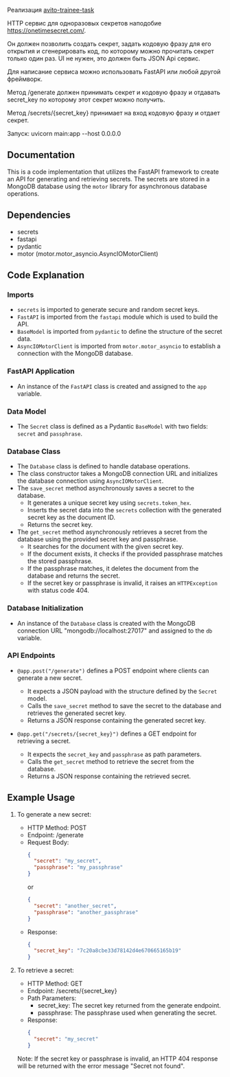 Реализация
 [avito-trainee-task](https://github.com/avito-tech/mi-trainee-task?tab=readme-ov-file)
 
 
HTTP сервис для одноразовых секретов наподобие https://onetimesecret.com/.

Он должен позволить создать секрет, задать кодовую фразу для его открытия и cгенерировать код, по которому можно прочитать секрет только один раз. UI не нужен, это должен быть JSON Api сервис.

Для написание сервиса можно использовать FastAPI или любой другой фреймворк.

Метод /generate должен принимать секрет и кодовую фразу и отдавать secret_key по которому этот секрет можно получить.

Метод /secrets/{secret_key} принимает на вход кодовую фразу и отдает секрет.

Запуск:
uvicorn main:app --host 0.0.0.0

## Documentation
This is a code implementation that utilizes the FastAPI framework to create an API for generating and retrieving secrets. The secrets are stored in a MongoDB database using the `motor` library for asynchronous database operations.

## Dependencies
- secrets
- fastapi
- pydantic
- motor (motor.motor_asyncio.AsyncIOMotorClient)

## Code Explanation

### Imports
- `secrets` is imported to generate secure and random secret keys.
- `FastAPI` is imported from the `fastapi` module which is used to build the API.
- `BaseModel` is imported from `pydantic` to define the structure of the secret data.
- `AsyncIOMotorClient` is imported from `motor.motor_asyncio` to establish a connection with the MongoDB database.

### FastAPI Application
- An instance of the `FastAPI` class is created and assigned to the `app` variable.

### Data Model
- The `Secret` class is defined as a Pydantic `BaseModel` with two fields: `secret` and `passphrase`.

### Database Class
- The `Database` class is defined to handle database operations.
- The class constructor takes a MongoDB connection URL and initializes the database connection using `AsyncIOMotorClient`.
- The `save_secret` method asynchronously saves a secret to the database.
  - It generates a unique secret key using `secrets.token_hex`.
  - Inserts the secret data into the `secrets` collection with the generated secret key as the document ID.
  - Returns the secret key.
- The `get_secret` method asynchronously retrieves a secret from the database using the provided secret key and passphrase.
  - It searches for the document with the given secret key.
  - If the document exists, it checks if the provided passphrase matches the stored passphrase.
  - If the passphrase matches, it deletes the document from the database and returns the secret.
  - If the secret key or passphrase is invalid, it raises an `HTTPException` with status code 404.

### Database Initialization
- An instance of the `Database` class is created with the MongoDB connection URL "mongodb://localhost:27017" and assigned to the `db` variable.

### API Endpoints
- `@app.post("/generate")` defines a POST endpoint where clients can generate a new secret.
  - It expects a JSON payload with the structure defined by the `Secret` model.
  - Calls the `save_secret` method to save the secret to the database and retrieves the generated secret key.
  - Returns a JSON response containing the generated secret key.

- `@app.get("/secrets/{secret_key}")` defines a GET endpoint for retrieving a secret.
  - It expects the `secret_key` and `passphrase` as path parameters.
  - Calls the `get_secret` method to retrieve the secret from the database.
  - Returns a JSON response containing the retrieved secret.

## Example Usage
1. To generate a new secret:
   - HTTP Method: POST
   - Endpoint: /generate
   - Request Body:
     ```json
     {
       "secret": "my_secret",
       "passphrase": "my_passphrase"
     }
     ```
     or
     ```json
     {
       "secret": "another_secret",
       "passphrase": "another_passphrase"
     }
     ```
   - Response:
     ```json
     {
       "secret_key": "7c20a8cbe33d78142d4e670665165b19"
     }
     ```

2. To retrieve a secret:
   - HTTP Method: GET
   - Endpoint: /secrets/{secret_key}
   - Path Parameters:
     - secret_key: The secret key returned from the generate endpoint.
     - passphrase: The passphrase used when generating the secret.
   - Response:
     ```json
     {
       "secret": "my_secret"
     }
     ```

   Note: If the secret key or passphrase is invalid, an HTTP 404 response will be returned with the error message "Secret not found".
